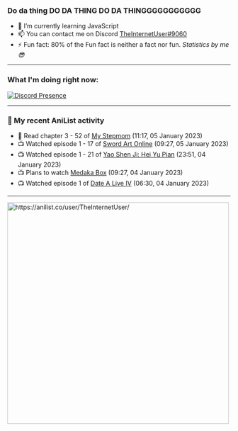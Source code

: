 ### Do da thing DO DA THING DO DA THINGGGGGGGGGGG

- 🌱 I’m currently learning JavaScript
- 📫 You can contact me on Discord [TheInternetUser#9060](https://discord.com/users/534117072796385300)
- ⚡ Fun fact: 80% of the Fun fact is neither a fact nor fun. _Statistics by me 😎_
<hr>
 
### What I'm doing right now:
[![Discord Presence](https://lanyard.cnrad.dev/api/534117072796385300)](https://discord.com/users/534117072796385300)
<hr>
  
### 🌸 My recent AniList activity

<!-- ANILIST_ACTIVITY:start -->

-   📖 Read chapter 3 - 52 of [My Stepmom](https://anilist.co/manga/106260) (11:17, 05 January 2023)
-   📺 Watched episode 1 - 17 of [Sword Art Online](https://anilist.co/anime/11757) (09:27, 05 January 2023)
-   📺 Watched episode 1 - 21 of [Yao Shen Ji: Hei Yu Pian](https://anilist.co/anime/116964) (23:51, 04 January 2023)
-   📺 Plans to watch [Medaka Box](https://anilist.co/anime/11761) (09:27, 04 January 2023)
-   📺 Watched episode 1 of [Date A Live IV](https://anilist.co/anime/116605) (06:30, 04 January 2023)

<!-- ANILIST_ACTIVITY:end -->
<hr>

<img width="500" alt="https://anilist.co/user/TheInternetUser/" src="https://img.anili.st/User/929966"/>
